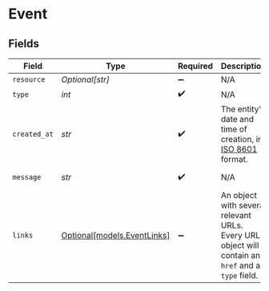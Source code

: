 # Event


## Fields

| Field                                                                                                 | Type                                                                                                  | Required                                                                                              | Description                                                                                           | Example                                                                                               |
| ----------------------------------------------------------------------------------------------------- | ----------------------------------------------------------------------------------------------------- | ----------------------------------------------------------------------------------------------------- | ----------------------------------------------------------------------------------------------------- | ----------------------------------------------------------------------------------------------------- |
| `resource`                                                                                            | *Optional[str]*                                                                                       | :heavy_minus_sign:                                                                                    | N/A                                                                                                   |                                                                                                       |
| `type`                                                                                                | *int*                                                                                                 | :heavy_check_mark:                                                                                    | N/A                                                                                                   | 200                                                                                                   |
| `created_at`                                                                                          | *str*                                                                                                 | :heavy_check_mark:                                                                                    | The entity's date and time of creation, in [ISO 8601](https://en.wikipedia.org/wiki/ISO_8601) format. | 2024-03-20T09:13:37.0Z                                                                                |
| `message`                                                                                             | *str*                                                                                                 | :heavy_check_mark:                                                                                    | N/A                                                                                                   | Customer created                                                                                      |
| `links`                                                                                               | [Optional[models.EventLinks]](../models/eventlinks.md)                                                | :heavy_minus_sign:                                                                                    | An object with several relevant URLs. Every URL object will contain an `href` and a `type` field.     |                                                                                                       |